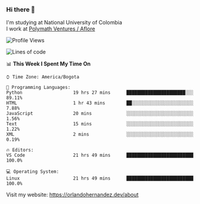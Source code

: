 ### Hi there 👋


<!--**AR4Z/AR4Z** is a ✨ _special_ ✨ repository because its `README.md` (this file) appears on your GitHub profile.

Here are some ideas to get you started:-->
I'm studying at National University of Colombia
<br>
I work at <a href="https://www.aflore.co/">Polymath Ventures / Aflore</a>
<br>

<!--START_SECTION:waka-->
![Profile Views](http://img.shields.io/badge/Profile%20Views-0-blue)

![Lines of code](https://img.shields.io/badge/From%20Hello%20World%20I%27ve%20Written-3.3%20million%20lines%20of%20code-blue)

📊 **This Week I Spent My Time On** 

```text
⌚︎ Time Zone: America/Bogota

💬 Programming Languages: 
Python                   19 hrs 27 mins      ██████████████████████░░░   89.11% 
HTML                     1 hr 43 mins        ██░░░░░░░░░░░░░░░░░░░░░░░   7.88% 
JavaScript               20 mins             ░░░░░░░░░░░░░░░░░░░░░░░░░   1.56% 
Text                     15 mins             ░░░░░░░░░░░░░░░░░░░░░░░░░   1.22% 
XML                      2 mins              ░░░░░░░░░░░░░░░░░░░░░░░░░   0.19%

🔥 Editors: 
VS Code                  21 hrs 49 mins      █████████████████████████   100.0%

💻 Operating System: 
Linux                    21 hrs 49 mins      █████████████████████████   100.0%

```


<!--END_SECTION:waka-->


Visit my website: https://orlandohernandez.dev/about

